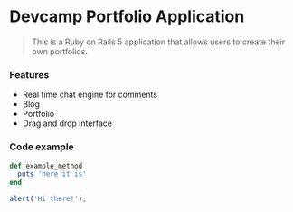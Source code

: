 # Devcamp Portfolio Application

> This is a Ruby on Rails 5 application that allows users to create their own portfolios.

### Features

- Real time chat engine for comments
- Blog
- Portfolio
- Drag and drop interface

### Code example

```ruby
def example_method
  puts 'here it is'
end
```

```javascript
alert('Hi there!');
```